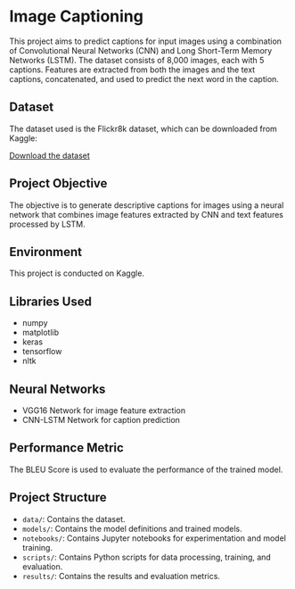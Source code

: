 # Image Captioning 

This project aims to predict captions for input images using a combination of Convolutional Neural Networks (CNN) and Long Short-Term Memory Networks (LSTM). The dataset consists of 8,000 images, each with 5 captions. Features are extracted from both the images and the text captions, concatenated, and used to predict the next word in the caption.

## Dataset

The dataset used is the Flickr8k dataset, which can be downloaded from Kaggle:

[Download the dataset](https://www.kaggle.com/adityajn105/flickr8k)

## Project Objective

The objective is to generate descriptive captions for images using a neural network that combines image features extracted by CNN and text features processed by LSTM.

## Environment

This project is conducted on Kaggle.

## Libraries Used

- numpy
- matplotlib
- keras
- tensorflow
- nltk

## Neural Networks

- VGG16 Network for image feature extraction
- CNN-LSTM Network for caption prediction

## Performance Metric

The BLEU Score is used to evaluate the performance of the trained model.

## Project Structure

- `data/`: Contains the dataset.
- `models/`: Contains the model definitions and trained models.
- `notebooks/`: Contains Jupyter notebooks for experimentation and model training.
- `scripts/`: Contains Python scripts for data processing, training, and evaluation.
- `results/`: Contains the results and evaluation metrics.


